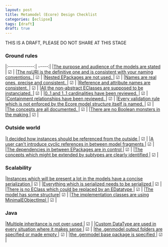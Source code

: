 ```yaml
---
layout: post
title: Metamodel (Ecore) Design Checklist
categories: [eclipse]
tags: [draft]
draft: true
---
```


THIS IS A DRAFT, PLEASE DO NOT SHARE AT THIS STAGE

### Ground rules

|:-------------:| -----:|
|[The purpose and audience of the models are stated ](../ecore-design-checklist-part1#the-purpose-and-audience-of-the-models-are-stated)| ☑ |
|[The nsURI is the definitive one and is consistent with your naming conventions.  ](../ecore-design-checklist-part1#the-nsuri-is-the-definitive-one-and-is-consistent-with-your-naming-conventions)| ☑ |
|[Nested EPackages are not used. ](../ecore-design-checklist-part1#nested-epackages-are-not-used)| ☑ |
|[Names are real ones, precise and consistent. ](../ecore-design-checklist-part1#names-are-real-ones-precise-and-consistent)| ☑ |
|[Reference and attribute names are consistent. ](../ecore-design-checklist-part1#reference-and-attribute-names-are-consistent)| ☑ |
|[All the non-abstract EClasses are supposed to be instanciated. ](../ecore-design-checklist-part1#all-the-non-abstract-eclasses-are-supposed-to-be-instanciated)| ☑ |
|[0..1 and 1..1 cardinalities have been reviewed. ](../ecore-design-checklist-part1#and-11-cardinalities-have-been-reviewed)| ☑ |
|[Containment relationships have been reviewed. ](../ecore-design-checklist-part1#containment-relationships-have-been-reviewed)| ☑ |
|[Every validation rule which is not enforced by the Ecore model structure itself is named. ](../ecore-design-checklist-part1#every-validation-rule-which-is-not-enforced-by-the-ecore-model-structure-itself-is-named)| ☑ |
|[The concepts are all documented. ](../ecore-design-checklist-part1#the-concepts-are-all-documented)| ☑ |
|[There are no Boolean monsters in the making ](../ecore-design-checklist-part1#there-are-no-boolean-monsters-in-the-making)| ☑ |

### Outside world

|[I decided how instances should be referenced from the outside ](../ecore-design-checklist-part1#i-decided-how-instances-should-be-referenced-from-the-outside)| ☑ |
|[A user can't introduce cyclic references in between model fragments ](../ecore-design-checklist-part1#a-user-cant-introduce-cyclic-references-in-between-model-fragments)| ☑ |
|[The dependencies in between EPackages are in control ](../ecore-design-checklist-part1#the-dependencies-in-between-epackages-are-in-control)| ☑ |
|[The concepts which might be extended by subtypes are clearly identified ](../ecore-design-checklist-part1#the-concepts-which-might-be-extended-by-subtypes-are-clearly-identified)| ☑ |

### Scalability 

|[Instances which will be present a lot in the models have a concise serialization ](../ecore-design-checklist-part2#instances-which-will-be-present-a-lot-in-the-models-have-a-terse-serialization)| ☑ |
|[Everything which is serialized needs to be serialized ](../ecore-design-checklist-part2#everything-which-is-serialized-needs-to-be-serialized)| ☑ |
|[There is no EClass which could be replaced by an EDatatype ](../ecore-design-checklist-part2#there-is-no-eclass-which-could-be-replaced-by-an-edatatype)| ☑ |
|[The model has some structure](../ecore-design-checklist-part2#the-model-has-some-structure)| ☑ |
|[The implementation classes are using MinimalEObjectImpl ](../ecore-design-checklist-part2#the-implementation-classes-are-using-minimaleobjectimpl)| ☑ |

### Java

|[Multiple inheritance is not over-used ](../ecore-design-checklist-part2#multiple-inheritance-is-not-over-used)| ☑ |
|[Custom DataType are used in every situation where it makes sense ](../ecore-design-checklist-part2#custom-datatype-are-used-in-every-situation-where-it-makes-sense)| ☑ |
|[the .genmodel output folders are specified or made empty ](../ecore-design-checklist-part2#the-genmodel-output-folders-are-specified-or-made-empty)| ☑ |
|[the .genmodel base package is specified ](../ecore-design-checklist-part2#the-genmodel-base-package-is-specified)| ☑ |


